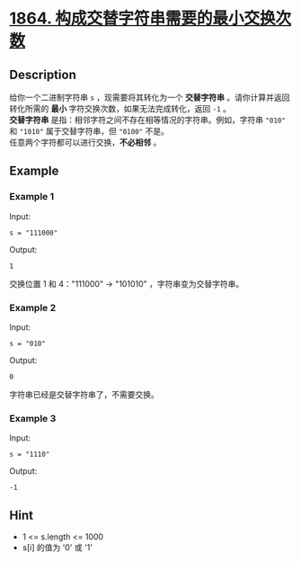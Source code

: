 # [1864. 构成交替字符串需要的最小交换次数](https://leetcode-cn.com/problems/minimum-number-of-swaps-to-make-the-binary-string-alternating/)
## Description
给你一个二进制字符串 `s` ，现需要将其转化为一个 **交替字符串** 。请你计算并返回转化所需的 **最小** 字符交换次数，如果无法完成转化，返回 `-1` 。  
**交替字符串** 是指：相邻字符之间不存在相等情况的字符串。例如，字符串 `"010"` 和 `"1010"` 属于交替字符串，但 `"0100"` 不是。  
任意两个字符都可以进行交换，**不必相邻** 。
## Example
### Example 1
Input:  
```
s = "111000"
```
Output:
```
1
```
交换位置 1 和 4："111000" -> "101010" ，字符串变为交替字符串。
### Example 2
Input:  
```
s = "010"
```
Output:
```
0
```
字符串已经是交替字符串了，不需要交换。
### Example 3
Input:  
```
s = "1110"
```
Output:
```
-1
```
## Hint
- 1 <= s.length <= 1000
- s[i] 的值为 '0' 或 '1'

